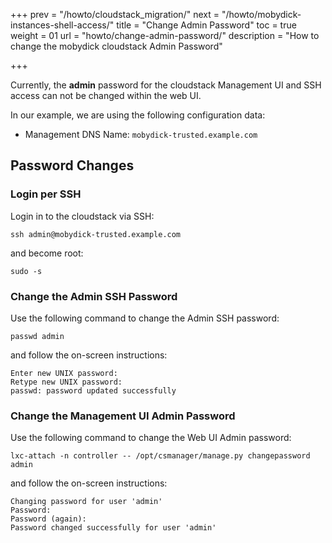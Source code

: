 +++
prev = "/howto/cloudstack_migration/"
next = "/howto/mobydick-instances-shell-access/"
title = "Change Admin Password"
toc = true
weight = 01
url = "howto/change-admin-password/"
description = "How to change the mobydick cloudstack Admin Password"

+++

Currently, the **admin** password for the cloudstack Management UI and SSH access can not be changed within the web UI.

In our example, we are using the following configuration data:

* Management DNS Name: `mobydick-trusted.example.com`

## Password Changes

### Login per SSH

Login in to the cloudstack via SSH:

```
ssh admin@mobydick-trusted.example.com
```

and become root:

```
sudo -s
```
### Change the Admin SSH Password

Use the following command to change the Admin SSH password:

```
passwd admin

```

and follow the on-screen instructions:
```
Enter new UNIX password:
Retype new UNIX password:
passwd: password updated successfully
```

### Change the Management UI Admin Password

Use the following command to change the Web UI Admin password:

```
lxc-attach -n controller -- /opt/csmanager/manage.py changepassword admin
```
and follow the on-screen instructions:
```
Changing password for user 'admin'
Password:
Password (again):
Password changed successfully for user 'admin'
```
